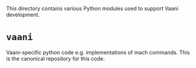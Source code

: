 This directory contains various Python modules used to support Vaani
development.

# `vaani`

Vaani-specific python code e.g. implementations of mach commands. This
is the canonical repository for this code.
